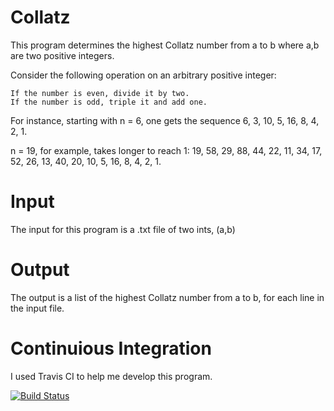 # Collatz
This program determines the highest Collatz number from a to b where a,b are two positive integers. 

Consider the following operation on an arbitrary positive integer:

    If the number is even, divide it by two.
    If the number is odd, triple it and add one.

For instance, starting with n = 6, one gets the sequence 6, 3, 10, 5, 16, 8, 4, 2, 1.

n = 19, for example, takes longer to reach 1: 19, 58, 29, 88, 44, 22, 11, 34, 17, 52, 26, 13, 40, 20, 10, 5, 16, 8, 4, 2, 1.

# Input

The input for this program is a .txt file of two ints, (a,b)

# Output

The output is a list of the highest Collatz number from a to b, for each line in the input file.

# Continuious Integration

I used Travis CI to help me develop this program. 

[![Build Status](https://magnum.travis-ci.com/nksprzak/cs371p-collatz.svg?token=UuocGGpNszZwHwzEzFjh)](https://magnum.travis-ci.com/nksprzak/cs371p-collatz)
